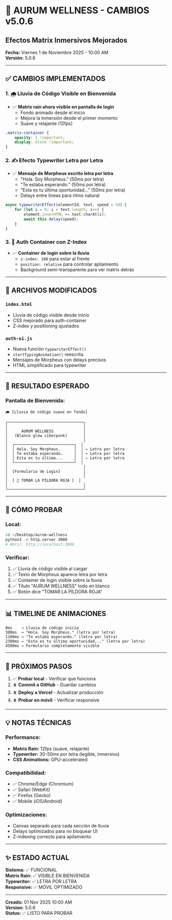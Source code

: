 # 🔱 AURUM WELLNESS - CAMBIOS v5.0.6
## Efectos Matrix Inmersivos Mejorados

**Fecha:** Viernes 1 de Noviembre 2025 - 10:00 AM  
**Versión:** 5.0.6

---

## ✅ CAMBIOS IMPLEMENTADOS

### 1. 🌧️ **Lluvia de Código Visible en Bienvenida**

- ✅ **Matrix rain ahora visible en pantalla de login**
  - Fondo animado desde el inicio
  - Mejora la inmersión desde el primer momento
  - Suave y relajante (12fps)

```css
.matrix-container {
    opacity: 1 !important;
    display: block !important;
}
```

### 2. ✍️ **Efecto Typewriter Letra por Letra**

- ✅ **Mensaje de Morpheus escrito letra por letra**
  - "Hola. Soy Morpheus." (50ms por letra)
  - "Te estaba esperando." (50ms por letra)
  - "Esta es tu última oportunidad..." (50ms por letra)
  - Delays entre líneas para ritmo natural

```javascript
async typewriterEffect(elementId, text, speed = 50) {
    for (let i = 0; i < text.length; i++) {
        element.innerHTML += text.charAt(i);
        await this.delay(speed);
    }
}
```

### 3. 🎨 **Auth Container con Z-Index**

- ✅ **Container de login sobre la lluvia**
  - `z-index: 100` para estar al frente
  - `position: relative` para controlar apilamiento
  - Background semi-transparente para ver matrix detrás

---

## 📁 ARCHIVOS MODIFICADOS

### `index.html`
- Lluvia de código visible desde inicio
- CSS mejorado para auth-container
- Z-index y positioning ajustados

### `auth-ui.js`
- Nueva función `typewriterEffect()`
- `startTypingAnimation()` reescrita
- Mensajes de Morpheus con delays precisos
- HTML simplificado para typewriter

---

## 🎯 RESULTADO ESPERADO

### Pantalla de Bienvenida:
```
🌧️ [Lluvia de código suave en fondo]

┌─────────────────────────────────┐
│                                 │
│      AURUM WELLNESS             │
│   (Blanco glow ciberpunk)       │
│                                 │
│  ┌──────────────────────────┐  │
│  │ Hola. Soy Morpheus.      │  │ ← Letra por letra
│  │ Te estaba esperando.     │  │ ← Letra por letra
│  │ Esta es tu última...     │  │ ← Letra por letra
│  └──────────────────────────┘  │
│                                 │
│  [Formulario de Login]          │
│                                 │
│  [ 💊 TOMAR LA PÍLDORA ROJA ]  │
│                                 │
└─────────────────────────────────┘
```

---

## 🧪 CÓMO PROBAR

### Local:
```bash
cd ~/Desktop/aurum-wellness
python3 -m http.server 3000
# Abrir: http://localhost:3000
```

### Verificar:
1. ✅ Lluvia de código visible al cargar
2. ✅ Texto de Morpheus aparece letra por letra
3. ✅ Container de login visible sobre la lluvia
4. ✅ Título "AURUM WELLNESS" todo en blanco
5. ✅ Botón dice "TOMAR LA PÍLDORA ROJA"

---

## 📊 TIMELINE DE ANIMACIONES

```
0ms    → Lluvia de código inicia
300ms  → "Hola. Soy Morpheus." (letra por letra)
1100ms → "Te estaba esperando." (letra por letra)
2300ms → "Esta es tu última oportunidad..." (letra por letra)
4500ms → Formulario completamente visible
```

---

## 🚀 PRÓXIMOS PASOS

1. ✅ **Probar local** - Verificar que funciona
2. ⏸️ **Commit a GitHub** - Guardar cambios
3. ⏸️ **Deploy a Vercel** - Actualizar producción
4. ⏸️ **Probar en móvil** - Verificar responsive

---

## 💡 NOTAS TÉCNICAS

### Performance:
- **Matrix Rain:** 12fps (suave, relajante)
- **Typewriter:** 30-50ms por letra (legible, inmersivo)
- **CSS Animations:** GPU-accelerated

### Compatibilidad:
- ✅ Chrome/Edge (Chromium)
- ✅ Safari (WebKit)
- ✅ Firefox (Gecko)
- ✅ Mobile (iOS/Android)

### Optimizaciones:
- Canvas separado para cada sección de lluvia
- Delays optimizados para no bloquear UI
- Z-indexing correcto para apilamiento

---

## ✨ ESTADO ACTUAL

**Sistema:** ✅ FUNCIONAL  
**Matrix Rain:** ✅ VISIBLE EN BIENVENIDA  
**Typewriter:** ✅ LETRA POR LETRA  
**Responsive:** ✅ MÓVIL OPTIMIZADO  

---

**Creado:** 01 Nov 2025 10:00 AM  
**Version:** 5.0.6  
**Status:** ✅ LISTO PARA PROBAR


